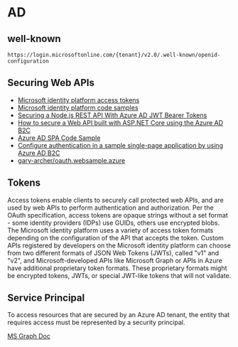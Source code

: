 # AD

## well-known
```
https://login.microsoftonline.com/{tenant}/v2.0/.well-known/openid-configuration
```

## Securing Web APIs
* [Microsoft identity platform access tokens](https://docs.microsoft.com/en-us/azure/active-directory/develop/access-tokens#validating-tokens)
* [Microsoft identity platform code samples](https://docs.microsoft.com/en-us/azure/active-directory/develop/sample-v2-code)
* [Securing a Node.js REST API With Azure AD JWT Bearer Tokens](https://stevelathrop.net/securing-a-node-js-rest-api-with-azure-ad-jwt-bearer-tokens/)
* [How to secure a Web API built with ASP.NET Core using the Azure AD B2C](https://docs.microsoft.com/en-us/samples/azure-samples/active-directory-aspnetcore-webapp-openidconnect-v2/how-to-secure-a-web-api-built-with-aspnet-core-using-the-azure-ad-b2c/)
* [Azure AD SPA Code Sample](https://authguidance.com/2017/12/01/azure-ad-spa-code-sample/)
* [Configure authentication in a sample single-page application by using Azure AD B2C](https://docs.microsoft.com/en-us/azure/active-directory-b2c/configure-authentication-sample-spa-app)
* [gary-archer/oauth.websample.azure](https://github.com/gary-archer/oauth.websample.azure)

## Tokens
Access tokens enable clients to securely call protected web APIs, and are used by web APIs to perform authentication and authorization. Per the OAuth specification, access tokens are opaque strings without a set format - some identity providers (IDPs) use GUIDs, others use encrypted blobs. The Microsoft identity platform uses a variety of access token formats depending on the configuration of the API that accepts the token. Custom APIs registered by developers on the Microsoft identity platform can choose from two different formats of JSON Web Tokens (JWTs), called "v1" and "v2", and Microsoft-developed APIs like Microsoft Graph or APIs in Azure have additional proprietary token formats. These proprietary formats might be encrypted tokens, JWTs, or special JWT-like tokens that will not validate.

## Service Principal
To access resources that are secured by an Azure AD tenant, the entity that requires access must be represented by a security principal. 

[MS Graph Doc](https://docs.microsoft.com/en-us/graph/api/resources/serviceprincipal?view=graph-rest-1.0)


